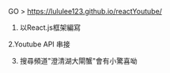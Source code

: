 GO > https://lululee123.github.io/reactYoutube/


1. 以React.js框架編寫



2.Youtube API 串接



3. 搜尋頻道"澄清湖大閘蟹"會有小驚喜呦
